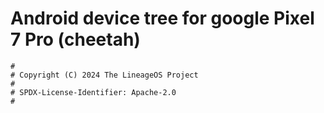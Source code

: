 # Android device tree for google Pixel 7 Pro (cheetah)

```
#
# Copyright (C) 2024 The LineageOS Project
#
# SPDX-License-Identifier: Apache-2.0
#
```
